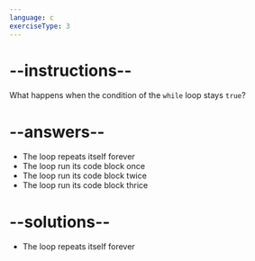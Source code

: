 ```yaml
---
language: c
exerciseType: 3
---
```


# --instructions--

What happens when the condition of the `while` loop stays `true`?

# --answers--

- The loop repeats itself forever
- The loop run its code block once
- The loop run its code block twice
- The loop run its code block thrice

# --solutions--

- The loop repeats itself forever
